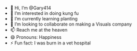 - 👋 Hi, I’m @Gary414
- 👀 I’m interested in doing kung fu
- 🌱 I’m currently learning planting
- 💞️ I’m looking to collaborate on making a Visuals company
- 📫 Reach me at the heaven
- 😄 Pronouns: Happiness
- ⚡ Fun fact: I was burn in a vet hospital

<!---
Gary414/Gary414 is a ✨ special ✨ repository because its `README.md` (this file) appears on your GitHub profile.
You can click the Preview link to take a look at your changes.
--->
